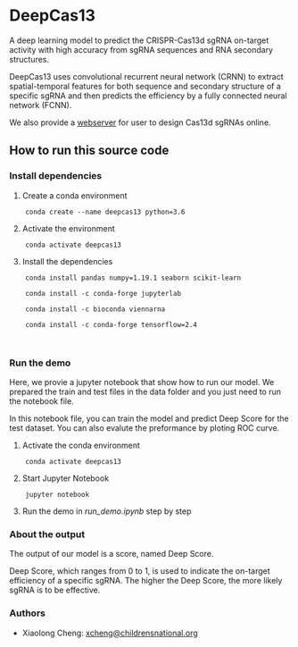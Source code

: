 # DeepCas13 #

A deep learning model to predict the CRISPR-Cas13d sgRNA on-target activity with high accuracy from sgRNA sequences and RNA secondary structures.

DeepCas13 uses convolutional recurrent neural network (CRNN) to extract spatial-temporal features for both sequence and secondary structure of a specific sgRNA and then predicts the efficiency by a fully connected neural network (FCNN).

We also provide a [webserver](http://deepcas13.weililab.org/) for user to design Cas13d sgRNAs online.

## How to run this source code ##

### Install dependencies ###

1. Create a conda environment

```
	conda create --name deepcas13 python=3.6
```
	
2. Activate the environment

```
	conda activate deepcas13
```

3. Install the dependencies

```
    conda install pandas numpy=1.19.1 seaborn scikit-learn 
	
	conda install -c conda-forge jupyterlab
	
    conda install -c bioconda viennarna
	
	conda install -c conda-forge tensorflow=2.4
	
	
```

### Run the demo ###

Here, we provie a jupyter notebook that show how to run our model. We prepared the train and test files in the data folder and you just need to run the notebook file.

In this notebook file, you can train the model and predict Deep Score for the test dataset. You can also evalute the preformance by ploting ROC curve.

1. Activate the conda environment

```
	conda activate deepcas13
```

2. Start Jupyter Notebook

```
	jupyter notebook
```

3. Run the demo in *run_demo.ipynb* step by step

### About the output ###

The output of our model is a score, named Deep Score. 

Deep Score, which ranges from 0 to 1, is used to indicate the on-target efficiency of a specific sgRNA. The higher the Deep Score, the more likely sgRNA is to be effective.

### Authors ###

* Xiaolong Cheng: xcheng@childrensnational.org